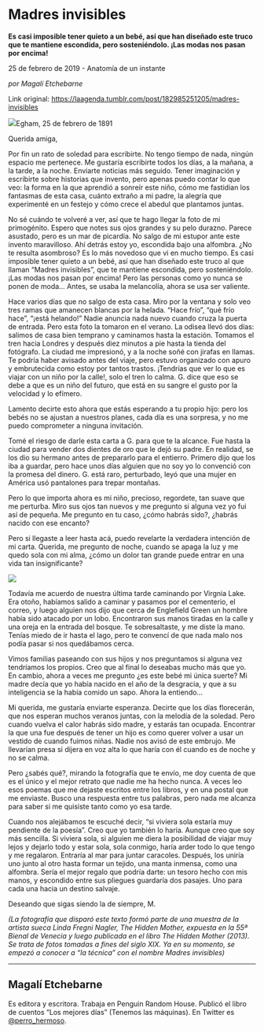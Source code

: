 # Madres invisibles

**Es casi imposible tener quieto a un bebé, así que
han diseñado este truco que te mantiene escondida, pero sosteniéndolo. ¡Las modas nos pasan por encima!**

25 de febrero de 2019 - Anatomía de un instante

_por Magalí Etchebarne_

Link original: https://laagenda.tumblr.com/post/182985251205/madres-invisibles

![](https://64.media.tumblr.com/9f00f392cb58a1ca6c18f6be59372243/3a3a15aba16e2515-b8/s500x750/7e87e9b059f965f67a80777c94260c2147b340f8.png)Egham,
25 de febrero de 1891 

Querida
amiga,  


Por
fin un rato de soledad para escribirte. No tengo tiempo de nada,
ningún espacio me pertenece. Me gustaría escribirte todos los días,
a la mañana, a la tarde, a la noche. Enviarte noticias más seguido.
Tener imaginación y escribirte sobre historias que invento, pero
apenas puedo contar lo que veo: la forma en la que aprendió a
sonreír este niño, cómo me fastidian los fantasmas de esta casa,
cuánto extraño a mi padre, la alegría que experimenté en un
festejo y cómo crece el abedul que plantamos juntas.  


No
sé cuándo te volveré a ver, así que te hago llegar la foto de mi
primogénito. Espero que notes sus ojos grandes y su pelo durazno.
Parece asustado, pero es un mar de picardía. No salgo de mi estupor
ante este invento maravilloso. Ahí detrás estoy yo, escondida bajo
una alfombra. ¿No te resulta asombroso? Es lo más novedoso que vi
en mucho tiempo. Es casi imposible tener quieto a un bebé, así que
han diseñado este truco al que llaman “Madres invisibles”, que
te mantiene escondida, pero sosteniéndolo. ¡Las modas nos pasan por
encima! Pero las personas como yo nunca se ponen de moda… Antes, se
usaba la melancolía, ahora se usa ser valiente. 


Hace
varios días que no salgo de esta casa. Miro por la ventana y solo
veo tres ramas que amanecen blancas por la helada. “Hace frío”,
“qué frío hace”, “¡está helando!” Nadie anuncia nada
nuevo cuando cruza la puerta de entrada. Pero esta foto la tomaron en
el verano. La odisea llevó dos días: salimos de casa bien temprano
y caminamos hasta la estación. Tomamos el tren hacia Londres y
después diez minutos a pie hasta la tienda del fotógrafo. La ciudad
me impresionó, y a la noche soñé con jirafas en llamas. Te podría
haber avisado antes del viaje, pero estuvo organizado con apuro y
embrutecida como estoy por tantos trastos. ¡Tendrías que ver lo que
es viajar con un niño por la calle!, solo el tren lo calma. G. dice
que eso se debe a que es un niño del futuro, que está en su sangre
el gusto por la velocidad y lo efímero.

Lamento
decirte esto ahora que estás esperando a tu propio hijo: pero los
bebés no se ajustan a nuestros planes, cada día es una sorpresa, y
no me puedo comprometer a ninguna invitación. 


Tomé
el riesgo de darle esta carta a G. para que te la alcance. Fue
hasta la ciudad para vender dos dientes de oro que le dejó su padre.
En realidad, se los dio su hermano antes de prepararlo para el
entierro. Primero dijo que los iba a guardar, pero hace unos días
alguien que no soy yo lo convenció con la promesa del dinero. G.
está raro, perturbado, leyó que una mujer en América usó
pantalones para trepar montañas. 


Pero
lo que importa ahora es mi niño, precioso, regordete, tan suave que
me perturba. Miro sus ojos tan nuevos y me pregunto si alguna vez yo
fui así de pequeña. Me pregunto en tu caso, ¿cómo habrás sido?,
¿habrás nacido con ese encanto? 


Pero
si llegaste a leer hasta acá, puedo revelarte la verdadera intención
de mi carta. Querida, me pregunto de noche, cuando se apaga la luz y
me quedo sola con mi alma, ¿cómo un dolor tan grande puede entrar
en una vida tan insignificante? 


![](https://64.media.tumblr.com/cd61a63db732cc9a3aec109b2b688e64/3a3a15aba16e2515-7c/s400x600/61317c0761783818cb4988d1166734816b7988f2.jpg)



Todavía
me acuerdo de nuestra última tarde caminando por Virgnia Lake. Era
otoño, habíamos salido a caminar y pasamos por el cementerio, el
correo, y luego alguien nos dijo que cerca de Englefield
Green un
hombre había sido atacado por un lobo. Encontraron sus manos tiradas
en la calle y una oreja en la entrada del bosque. Te sobresaltaste, y
me diste la mano. Tenías miedo de ir hasta el lago, pero te convencí
de que nada malo nos podía pasar si nos quedábamos cerca. 


Vimos
familias paseando con sus hijos y nos preguntamos si alguna vez
tendríamos los propios. Creo que al final lo deseabas mucho más que
yo. En cambio, ahora a veces me pregunto ¿es este bebé mi única
suerte? Mi madre decía que yo había nacido en el año de la
desgracia, y que a su inteligencia se la había comido un sapo. Ahora
la entiendo…  

Mi
querida, me gustaría enviarte esperanza. Decirte que los días
florecerán, que nos esperan muchos veranos juntas, con la melodía
de la soledad. Pero cuando vuelva el calor habrás sido madre, y
estarás tan ocupada. Encontrar la que una fue después de tener un
hijo es como querer volver a usar un vestido de cuando fuimos niñas.
Nadie nos avisó de este embrujo. Me llevarían presa si dijera en
voz alta lo que haría con él cuando es de noche y no se calma.  

Pero
¿sabés qué?, mirando la fotografía que te envío, me doy cuenta
de que es el único y el mejor retrato que nadie me ha hecho nunca. A
veces leo esos poemas que me dejaste escritos entre los libros, y en
una postal que me enviaste. Busco una respuesta entre tus palabras,
pero nada me alcanza para saber si me quisiste tanto como yo esa
tarde. 


Cuando
nos alejábamos te escuché decir, “si viviera sola estaría muy
pendiente de la poesía”. Creo que yo también lo haría. Aunque
creo que soy más sencilla. Si viviera sola, si alguien me diera la
posibilidad de viajar muy lejos y dejarlo todo y estar sola, sola
conmigo, haría arder todo lo que tengo y me regalaron. Entraría al
mar para juntar caracoles. Después, los uniría uno junto al otro
hasta formar un tejido, una manta inmensa, como una alfombra. Sería
el mejor regalo que podría darte: un tesoro hecho con mis manos, y
escondido entre sus pliegues guardaría dos pasajes. Uno para cada
una hacia un destino salvaje.  

Deseando
que sigas siendo la de siempre, M.  


*(La fotografía que disparó este texto formó parte de una muestra de la artista sueca Linda Fregni Nagler, The Hidden Mother, expuesta en la 55ª Bienal de Venecia y luego publicada en el libro The Hidden Mother (2013). Se trata de fotos tomadas a fines del siglo XIX. Ya en su momento, se empezó a conocer a “la técnica” con el nombre Madres invisibles)*

---

Magalí Etchebarne
-----------------

 Es editora y escritora. Trabaja en Penguin Random House. Publicó el libro de cuentos “Los mejores días” (Tenemos las máquinas). En Twitter es [@perro\_hermoso](https://twitter.com/perro_hermoso). 

